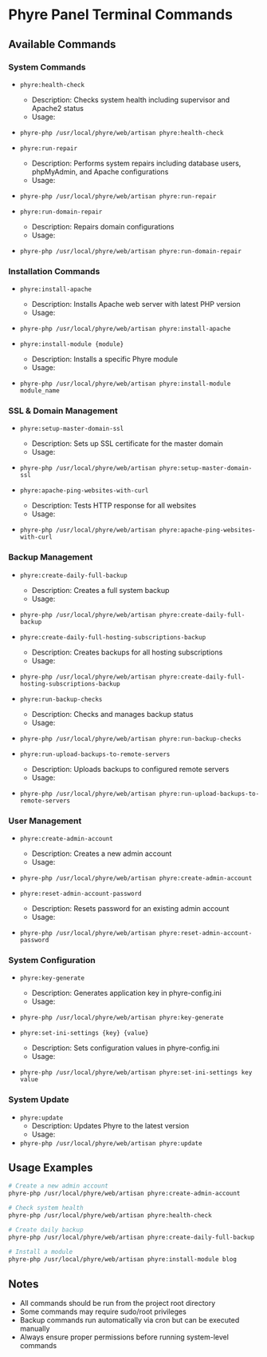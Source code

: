 # Phyre Panel Terminal Commands

## Available Commands

### System Commands

- `phyre:health-check`
  - Description: Checks system health including supervisor and Apache2 status
  - Usage: 
- `phyre-php /usr/local/phyre/web/artisan phyre:health-check`

- `phyre:run-repair`
  - Description: Performs system repairs including database users, phpMyAdmin, and Apache configurations
  - Usage: 
- `phyre-php /usr/local/phyre/web/artisan phyre:run-repair`

- `phyre:run-domain-repair`
  - Description: Repairs domain configurations
  - Usage: 
- `phyre-php /usr/local/phyre/web/artisan phyre:run-domain-repair`

### Installation Commands

- `phyre:install-apache`
  - Description: Installs Apache web server with latest PHP version
  - Usage: 
- `phyre-php /usr/local/phyre/web/artisan phyre:install-apache`

- `phyre:install-module {module}`
  - Description: Installs a specific Phyre module
  - Usage: 
- `phyre-php /usr/local/phyre/web/artisan phyre:install-module module_name`

### SSL & Domain Management

- `phyre:setup-master-domain-ssl`
  - Description: Sets up SSL certificate for the master domain
  - Usage: 
- `phyre-php /usr/local/phyre/web/artisan phyre:setup-master-domain-ssl`

- `phyre:apache-ping-websites-with-curl`
  - Description: Tests HTTP response for all websites
  - Usage: 
- `phyre-php /usr/local/phyre/web/artisan phyre:apache-ping-websites-with-curl`

### Backup Management

- `phyre:create-daily-full-backup`
  - Description: Creates a full system backup
  - Usage: 
- `phyre-php /usr/local/phyre/web/artisan phyre:create-daily-full-backup`

- `phyre:create-daily-full-hosting-subscriptions-backup`
  - Description: Creates backups for all hosting subscriptions
  - Usage: 
- `phyre-php /usr/local/phyre/web/artisan phyre:create-daily-full-hosting-subscriptions-backup`

- `phyre:run-backup-checks`
  - Description: Checks and manages backup status
  - Usage: 
- `phyre-php /usr/local/phyre/web/artisan phyre:run-backup-checks`

- `phyre:run-upload-backups-to-remote-servers`
  - Description: Uploads backups to configured remote servers
  - Usage: 
- `phyre-php /usr/local/phyre/web/artisan phyre:run-upload-backups-to-remote-servers`

### User Management

- `phyre:create-admin-account`
  - Description: Creates a new admin account
  - Usage: 
- `phyre-php /usr/local/phyre/web/artisan phyre:create-admin-account`

- `phyre:reset-admin-account-password`
  - Description: Resets password for an existing admin account
  - Usage: 
- `phyre-php /usr/local/phyre/web/artisan phyre:reset-admin-account-password`

### System Configuration

- `phyre:key-generate`
  - Description: Generates application key in phyre-config.ini
  - Usage: 
- `phyre-php /usr/local/phyre/web/artisan phyre:key-generate`

- `phyre:set-ini-settings {key} {value}`
  - Description: Sets configuration values in phyre-config.ini
  - Usage: 
- `phyre-php /usr/local/phyre/web/artisan phyre:set-ini-settings key value`

### System Update

- `phyre:update`
  - Description: Updates Phyre to the latest version
  - Usage: 
- `phyre-php /usr/local/phyre/web/artisan phyre:update`

## Usage Examples

```bash
# Create a new admin account
phyre-php /usr/local/phyre/web/artisan phyre:create-admin-account

# Check system health
phyre-php /usr/local/phyre/web/artisan phyre:health-check

# Create daily backup
phyre-php /usr/local/phyre/web/artisan phyre:create-daily-full-backup

# Install a module
phyre-php /usr/local/phyre/web/artisan phyre:install-module blog
```

## Notes

- All commands should be run from the project root directory
- Some commands may require sudo/root privileges
- Backup commands run automatically via cron but can be executed manually
- Always ensure proper permissions before running system-level commands


